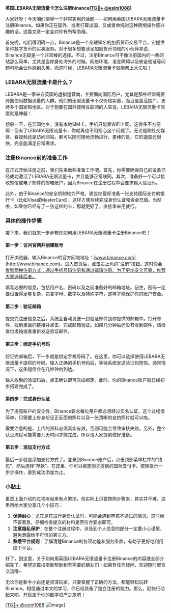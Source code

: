 **英国LEBARA无限流量卡怎么注册binance[[TG💪+ @esim1088](https://t.me/s/esim1088)]**

大家好呀！今天咱们聊聊一个非常实用的话题——如何用英国LEBARA无限流量卡注册Binance。如果你正在国外，或者打算出国，又或者单纯对这种跨境操作感兴趣的话，这篇文章一定会对你有所帮助哦。

首先呢，咱们得明确一点，Binance是一个全球知名的加密货币交易平台，它提供多种数字货币的买卖服务。对于很多想要涉足加密货币领域的小伙伴来说，Binance无疑是一个非常棒的选择。不过，注册Binance可不像注册国内的一些网站那么简单，尤其是当你身处海外的时候，网络环境、语言障碍以及安全验证等问题可能会让你感到头疼。而这时候，LEBARA无限流量卡就能帮上大忙啦！

### LEBARA无限流量卡是什么？

LEBARA是一家来自英国的虚拟运营商，主要面向国际用户，尤其是那些经常需要跨国使用数据流量的人群。他们的无限流量卡不仅价格实惠，而且覆盖范围广，支持多个国家和地区。对于想要在国外使用互联网的人来说，LEBARA无限流量卡简直就是神器！

想象一下，在异国他乡，没有本地SIM卡，手机只能靠WiFi上网，这得多不方便啊！但有了LEBARA无限流量卡，你就再也不用担心这个问题了。无论是刷社交媒体、看视频还是访问网站，都可以随时随地流畅进行。更棒的是，它的速度还很快，完全能满足日常需求。

### 注册Binance前的准备工作

在正式开始注册之前，我们先来做些准备工作吧。首先，你需要确保自己的设备已经成功激活了LEBARA无限流量卡，并且能够正常联网。其次，准备好一个可以接收短信或电子邮件的邮箱账户，因为Binance在注册过程中会要求输入验证码。

此外，由于Binance的安全机制较为严格，建议你最好准备一张支持国际支付的银行卡（比如Visa或MasterCard），这样方便后续完成身份认证和资金充值。当然啦，如果你已经有了一张这样的卡，那就更好了，直接拿来用就行。

### 具体的操作步骤

接下来，我们就来一步步教你如何用LEBARA无限流量卡注册Binance吧！

#### 第一步：访问官网并创建账号

打开浏览器，输入Binance的官方网站地址：[www.binance.com](http://www.binance.com)。进入首页后，点击右上角的“注册”按钮。这时你会看到两种注册方式：通过手机号码注册和通过邮箱注册。为了更加安全可靠，推荐大家选择后者。

填写必要的信息，包括用户名、密码以及之前准备好的邮箱地址。记住，密码一定要设置得足够复杂，包含字母、数字以及特殊字符，这样才能保护你的账户安全。

#### 第二步：验证邮箱

提交完注册信息之后，系统会自动发送一封验证邮件到你提供的邮箱中。打开邮件，找到里面的链接并点击，完成邮箱验证。如果几分钟后还没有收到邮件，请检查垃圾箱或者重新发送验证邮件。

#### 第三步：绑定手机号码

验证完邮箱后，下一步就是绑定手机号码了。在这里，你可以选择使用LEBARA无限流量卡提供的号码。输入正确的手机号码后，等待系统发送验证码短信。通常情况下，这条短信会在几秒钟内到达。

输入收到的验证码后，点击确认即可完成绑定。此时，你的Binance账户就已经初步搭建完成了。

#### 第四步：完成身份认证

为了提高账户的安全性，Binance要求每位用户都必须经过实名认证。这个过程很简单，只需要上传身份证正反面的照片以及一张清晰的自拍照片就可以啦。

需要注意的是，上传的资料必须真实有效，否则可能会导致审核失败。另外，整个认证流程可能需要几天时间才能完成，所以请大家提前做好准备。

#### 第五步：添加支付方式

最后一步就是添加支付方式了。登录到Binance账户后，点击顶部菜单栏中的“钱包”，然后选择“存款”。在这里，你可以绑定刚才提到的国际支付卡。按照提示一步步操作，直到成功添加为止。

### 小贴士

虽然上面介绍的过程听起来有点繁琐，但实际上只要按照步骤来，其实并不难。这里再给大家分享几个小技巧：

1. **保持耐心**：尤其是在进行身份认证时，可能会遇到审核不通过的情况，这时候不要着急，仔细检查提交的材料是否符合要求即可。
2. **注意隐私保护**：在整个注册过程中，涉及到个人信息的部分一定要小心谨慎，避免泄露给不可信的第三方。
3. **熟悉平台规则**：了解清楚Binance的各项功能和服务条款，有助于更好地利用这个平台。

好了，到这里，关于如何用英国LEBARA无限流量卡注册Binance的内容就全部介绍完了。希望这篇指南能帮助到有需要的朋友们！如果有任何疑问，欢迎随时留言交流哦~

无论你是新手小白还是资深玩家，只要掌握了正确的方法，都能轻松玩转Binance。相信通过本文的学习，你已经具备了独立注册的能力。那么，赶快行动起来吧，开启属于你的数字资产之旅吧！

[[TG💪+ @esim1088](https://t.me/s/esim1088) ![Image](https://i.postimg.cc/4NQfJmqS/Snipaste-2025-05-13-00-14-12.png)]